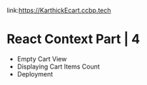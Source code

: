 link:https://KarthickEcart.ccbp.tech
# React Context Part | 4

- Empty Cart View
- Displaying Cart Items Count
- Deployment
